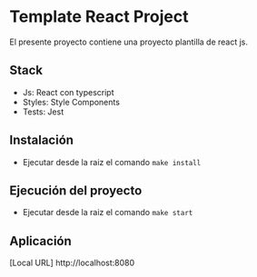 # Template React Project
El presente proyecto contiene una proyecto plantilla de react js.

## Stack
  * Js: React con typescript
  * Styles: Style Components
  * Tests: Jest

## Instalación
- Ejecutar desde la raiz el comando `make install`

## Ejecución del proyecto
- Ejecutar desde la raiz el comando `make start`

## Aplicación
[Local URL] http://localhost:8080
